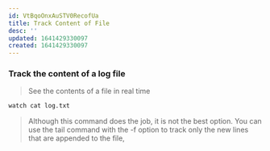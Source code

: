 ```yaml
---
id: VtBqoOnxAuSTV0RecofUa
title: Track Content of File
desc: ''
updated: 1641429330097
created: 1641429330097
---
```


### Track the content of a log file

> See the contents of a file in real time

```bash
watch cat log.txt
```

> Although this command does the job, it is not the best option. You can use the tail command with the -f option to track only the new lines that are appended to the file,
